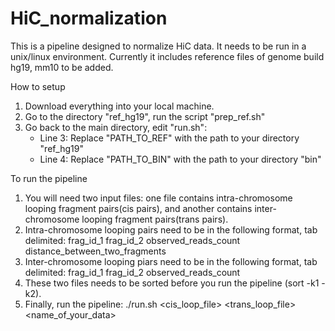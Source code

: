 # HiC_normalization
This is a pipeline designed to normalize HiC data. It needs to be run in a unix/linux environment. Currently it includes reference files of genome build hg19, mm10 to be added.

How to setup
1. Download everything into your local machine.
2. Go to the directory "ref_hg19", run the script "prep_ref.sh"
3. Go back to the main directory, edit "run.sh":
   - Line 3: Replace "PATH_TO_REF" with the path to your directory "ref_hg19"
   - Line 4: Replace "PATH_TO_BIN" with the path to your directory "bin"

To run the pipeline
1. You will need two input files: one file contains intra-chromosome looping fragment pairs(cis pairs), and another contains inter-chromosome looping fragment pairs(trans pairs).
2. Intra-chromosome looping pairs need to be in the following format, tab delimited:
    frag_id_1    frag_id_2    observed_reads_count    distance_between_two_fragments
3. Inter-chromosome looping piars need to be in the following format, tab delimited:
    frag_id_1    frag_id_2    observed_reads_count
4. These two files needs to be sorted before you run the pipeline (sort -k1 -k2).
5. Finally, run the pipeline:
./run.sh <cis_loop_file> <trans_loop_file> <name_of_your_data>
